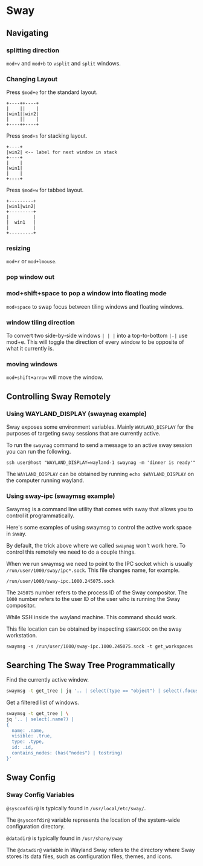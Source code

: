 # Sway

## Navigating

### splitting direction

`mod+v` and `mod+b` to `vsplit` and `split` windows.

### Changing Layout

Press `$mod+e` for the standard layout.

```none
+----++----+
|    ||    |
|win1||win2|
|    ||    |
+----++----+
```

Press `$mod+s` for stacking layout.

```none
+----+
|win2| <-- label for next window in stack
+----+
|    |
|win1|
|    |
+----+
```

Press `$mod+w` for tabbed layout.

```none
+---------+
|win1|win2|
+---------+
|         |
|  win1   |
|         |
+---------+
```

### resizing

`mod+r` or `mod+lmouse`.

### pop window out

### mod+shift+space to pop a window into floating mode

`mod+space` to swap focus between tiling windows and floating windows.

### window tiling direction

To convert two side-by-side windows `| | |` into a top-to-bottom `|-|`
use mod+e. This will toggle the direction of every window to be opposite of what it currently is.

### moving windows

`mod+shift+arrow` will move the window.

## Controlling Sway Remotely

### Using WAYLAND_DISPLAY (swaynag example)

Sway exposes some environment variables. Mainly `WAYLAND_DISPLAY` for the purposes of targeting
sway sessions that are currently active.

To run the `swaynag` command to send a message to an active sway session you can run the following.

```none
ssh user@host "WAYLAND_DISPLAY=wayland-1 swaynag -m 'dinner is ready'"
```

The `WAYLAND_DISPLAY` can be obtained by running `echo $WAYLAND_DISPLAY`
on the computer running wayland.

### Using sway-ipc (swaymsg example)

Swaymsg is a command line utility that comes with sway that allows you
to control it programmatically.

Here's some examples of using swaymsg to control the active work space in sway.

By default, the trick above where we called `swaynag` won't work here.
To control this remotely we need to do a couple things.

When we run swaymsg we need to point to the IPC socket which is usually
`/run/user/1000/sway/ipc*.sock`. This file changes name, for example.

```none
/run/user/1000/sway-ipc.1000.245075.sock
```

The `245075` number refers to the process ID of the Sway compositor.
The `1000` number refers to the user ID of the user who is running the Sway compositor.

While SSH inside the wayland machine. This command should work.

This file location can be obtained by inspecting `$SWAYSOCK` on the sway workstation.

```none
swaymsg -s /run/user/1000/sway-ipc.1000.245075.sock -t get_workspaces
```

## Searching The Sway Tree Programmatically

Find the currently active window.

```bash
swaymsg -t get_tree | jq '.. | select(type == "object") | select(.focused == true)'
```

Get a filtered list of windows.

```bash
swaymsg -t get_tree | \
jq '.. | select(.name?) |
{
  name: .name,
  visible: .true,
  type: .type,
  id: .id,
  contains_nodes: (has("nodes") | tostring)
}'
```

## Sway Config

### Sway Config Variables

`@sysconfdir@` is typically found in `/usr/local/etc/sway/`.

The `@sysconfdir@` variable represents the location of the system-wide configuration directory.

`@datadir@` is typically found in `/usr/share/sway`

The `@datadir@` variable in Wayland Sway refers to the directory where Sway stores its data files,
such as configuration files, themes, and icons.
